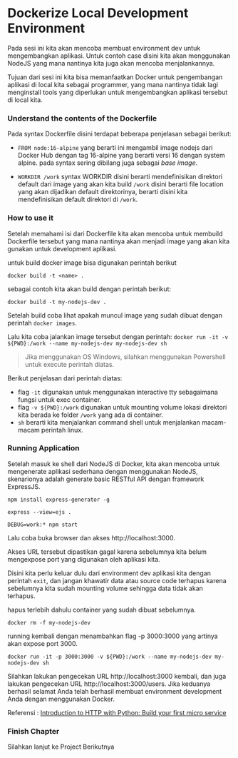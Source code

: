 # Dockerize Local Development Environment

Pada sesi ini kita akan mencoba membuat environment dev untuk mengembangkan aplikasi. Untuk contoh case disini kita akan menggunakan NodeJS yang mana nantinya kita juga akan mencoba menjalankannya.

Tujuan dari sesi ini kita bisa memanfaatkan Docker untuk pengembangan aplikasi di local kita sebagai programmer, yang mana nantinya tidak lagi menginstall tools yang diperlukan untuk mengembangkan aplikasi tersebut di local kita.

### Understand the contents of the Dockerfile

Pada syntax Dockerfile disini terdapat beberapa penjelasan sebagai berikut:

- `FROM node:16-alpine` yang berarti ini mengambil image nodejs dari Docker Hub dengan tag 16-alpine yang berarti versi 16 dengan system alpine. pada syntax sering dibilang juga sebagai _base image_.

- `WORKDIR /work` syntax WORKDIR disini berarti mendefinisikan direktori default dari image yang akan kita build `/work` disini berarti file location yang akan dijadikan default direktorinya, berarti disini kita mendefinisikan default direktori di `/work`.

### How to use it

Setelah memahami isi dari Dockerfile kita akan mencoba untuk membuild Dockerfile tersebut yang mana nantinya akan menjadi image yang akan kita gunakan untuk development aplikasi.

untuk build docker image bisa digunakan perintah berikut

```docker build -t <name> .```

sebagai contoh kita akan build dengan perintah berikut:

```docker build -t my-nodejs-dev .```

Setelah build coba lihat apakah muncul image yang sudah dibuat dengan perintah ```docker images```.

Lalu kita coba jalankan image tersebut dengan perintah:
```docker run -it -v ${PWD}:/work --name my-nodejs-dev my-nodejs-dev sh```

> Jika menggunakan OS Windows, silahkan menggunakan Powershell untuk execute perintah diatas.

Berikut penjelasan dari perintah diatas:
- flag `-it` digunakan untuk menggunakan interactive tty sebagaimana fungsi untuk exec container.
- flag `-v ${PWD}:/work` digunakan untuk mounting volume lokasi direktori kita berada ke folder `/work` yang ada di container.
- `sh` berarti kita menjalankan command shell untuk menjalankan macam-macam perintah linux.

### Running Application
Setelah masuk ke shell dari NodeJS di Docker, kita akan mencoba untuk mengenerate aplikasi sederhana dengan menggunakan NodeJS, skenarionya adalah generate basic RESTful API dengan framework ExpressJS. 

```npm install express-generator -g```

```express --view=ejs .```

```DEBUG=work:* npm start```

Lalu coba buka browser dan akses http://localhost:3000.

Akses URL tersebut dipastikan gagal karena sebelumnya kita belum mengexpose port yang digunakan oleh aplikasi kita.

Disini kita perlu keluar dulu dari environment dev aplikasi kita dengan perintah `exit`, dan jangan khawatir data atau source code terhapus karena sebelumnya kita sudah mounting volume sehingga data tidak akan terhapus. 

hapus terlebih dahulu container yang sudah dibuat sebelumnya.

```docker rm -f my-nodejs-dev```

running kembali dengan menambahkan flag -p 3000:3000 yang artinya akan expose port 3000.

```docker run -it -p 3000:3000 -v ${PWD}:/work --name my-nodejs-dev my-nodejs-dev sh```

Silahkan lakukan pengecekan URL http://localhost:3000 kembali, dan juga lakukan pengecekan URL http://localhost:3000/users. Jika keduanya berhasil selamat Anda telah berhasil membuat environment development Anda dengan menggunakan Docker.

Referensi : [Introduction to HTTP with Python: Build your first micro service
](https://www.youtube.com/watch?v=UCoc-bHaft4)

### Finish Chapter

Silahkan lanjut ke Project Berikutnya